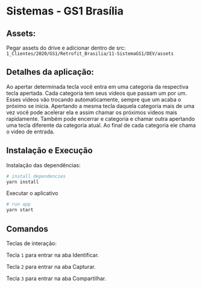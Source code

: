# Sistemas - GS1 Brasília 

## Assets:

Pegar assets do drive e adicionar dentro de src:
```1_Clientes/2020/GS1/Retrofit_Brasilia/11-SistemaGS1/DEV/assets```

## Detalhes da aplicação:

Ao apertar determinada tecla você entra em uma categoria da respectiva tecla apertada. Cada categoria tem seus videos que
passam um por um. Esses videos vão trocando automaticamente, sempre que um acaba o próximo se inicia. Apertando a mesma tecla
daquela categoria mais de uma vez você pode acelerar ela e assim chamar os próximos videos mais rapidamente.
Também pode encerrar e categoria e chamar outra apertando uma tecla diferente da categoria atual.
Ao final de cada categoria ele chama o video de entrada.

## Instalação e Execução
Instalação das dependências:
```bash
# install dependencies
yarn install
```
Executar o aplicativo
```bash
# run app
yarn start
```

## Comandos

Teclas de interação:

Tecla ```1``` para entrar na aba Identificar.

Tecla ```2``` para entrar na aba Capturar.

Tecla ```3``` para entrar na aba Compartilhar.
